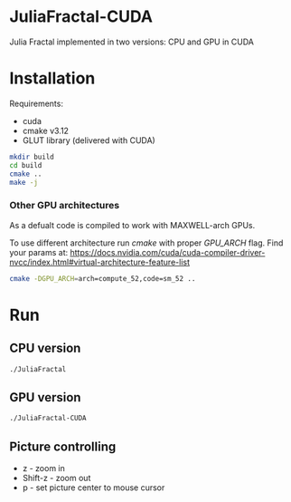 # JuliaFractal-CUDA
Julia Fractal implemented in two versions: CPU and GPU in CUDA

# Installation

Requirements:

* cuda
* cmake v3.12
* GLUT library (delivered with CUDA)

```bash
mkdir build
cd build
cmake ..
make -j
```
### Other GPU architectures
As a defualt code is compiled to work with MAXWELL-arch GPUs.

To use different architecture run *cmake* with proper *GPU_ARCH* flag.
Find your params at: https://docs.nvidia.com/cuda/cuda-compiler-driver-nvcc/index.html#virtual-architecture-feature-list 
```bash
cmake -DGPU_ARCH=arch=compute_52,code=sm_52 ..
```

# Run

## CPU version
```bash
./JuliaFractal
```

## GPU version
```bash
./JuliaFractal-CUDA
```

## Picture controlling
* z - zoom in
* Shift-z - zoom out
* p - set picture center to mouse cursor